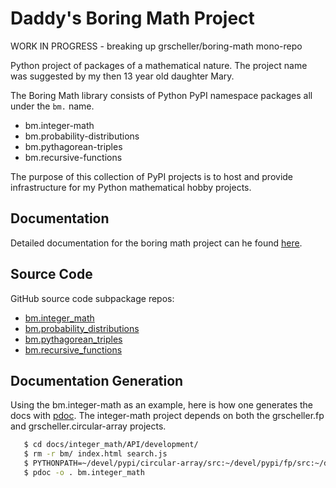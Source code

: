 # Daddy's Boring Math Project

WORK IN PROGRESS - breaking up grscheller/boring-math mono-repo

Python project of packages of a mathematical nature. The project
name was suggested by my then 13 year old daughter Mary.

The Boring Math library consists of Python PyPI namespace packages all
under the `bm.` name.

* bm.integer-math
* bm.probability-distributions
* bm.pythagorean-triples
* bm.recursive-functions

The purpose of this collection of PyPI projects is to host and provide
infrastructure for my Python mathematical hobby projects.

## Documentation

Detailed documentation for the boring math project can he found
[here](https://grscheller.github.io/boring-math-docs/).

## Source Code

GitHub source code subpackage repos:

* [bm.integer_math](https://github.com/grscheller/bm-integer-math)
* [bm.probability_distributions](https://github.com/grscheller/bm-probability-distributions)
* [bm.pythagorean_triples](https://github.com/grscheller/bm-pythagorean-triples)
* [bm.recursive_functions](https://github.com/grscheller/bm-recursive-functions)

## Documentation Generation

Using the bm.integer-math as an example, here is how one generates the
docs with [pdoc](https://pypi.org/project/pdoc/). The integer-math
project depends on both the grscheller.fp and grscheller.circular-array
projects.

```bash
   $ cd docs/integer_math/API/development/
   $ rm -r bm/ index.html search.js
   $ PYTHONPATH=~/devel/pypi/circular-array/src:~/devel/pypi/fp/src:~/devel/pypi/boring-math/src
   $ pdoc -o . bm.integer_math
```

